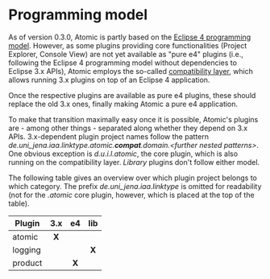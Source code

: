 Programming model
=================

As of version 0.3.0, Atomic is partly based on the [Eclipse 4 programming model](https://wiki.eclipse.org/Eclipse4/RCP). However, as some plugins providing core functionalities (Project Explorer, Console View) are not yet available as "pure e4" plugins (i.e., following the Eclipse 4 programming model without dependencies to Eclipse 3.x APIs), Atomic employs the so-called [compatibility layer](http://www.eclipse.org/community/eclipse_newsletter/2013/february/article3.php#compatibiliylayer_overview), which allows running 3.x plugins on top of an Eclipse 4 application.

Once the respective plugins are available as pure e4 plugins, these should replace the old 3.x ones, finally making Atomic a pure e4 application.

To make that transition maximally easy once it is possible, Atomic's plugins are - among other things - separated along whether they depend on 3.x APIs. 3.x-dependent plugin project names follow the pattern <i>de.uni_jena.iaa.linktype.atomic.<b>compat</b>.domain.\<further nested patterns\></i>. One obvious exception is *d.u.i.l.atomic*, the core plugin, which is also running on the compatibility layer. *Library* plugins don't follow either model.

The following table gives an overview over which plugin project belongs to which category. The prefix *de.uni_jena.iaa.linktype* is omitted for readability (not for the *.atomic* core plugin, however, which is placed at the top of the table).

| Plugin | 3.x | e4 | lib |
|---|:---:|:---:|:---:|
| atomic | **X** | | |
| logging | | | **X** |
| product | | **X** | |